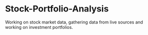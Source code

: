 # Stock-Portfolio-Analysis
Working on stock market data, gathering data from live sources and working on investment portfolios.

